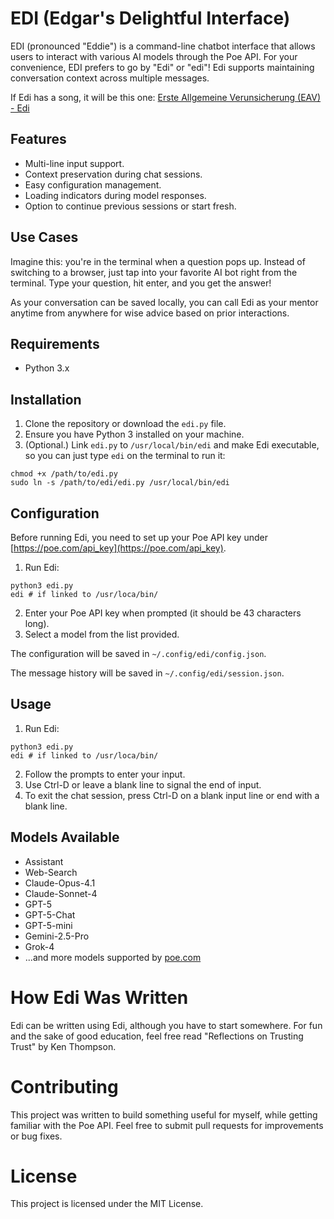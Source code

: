 # EDI (Edgar's Delightful Interface)

EDI (pronounced "Eddie") is a command-line chatbot interface that allows users to interact with various AI models through the Poe API.
For your convenience, EDI prefers to go by "Edi" or "edi"!
Edi supports maintaining conversation context across multiple messages.

If Edi has a song, it will be this one: [Erste Allgemeine Verunsicherung (EAV) - Edi](https://www.youtube.com/watch?v=QN1Ek7pAoVc)

## Features

- Multi-line input support.
- Context preservation during chat sessions.
- Easy configuration management.
- Loading indicators during model responses.
- Option to continue previous sessions or start fresh.

## Use Cases

Imagine this: you're in the terminal when a question pops up.
Instead of switching to a browser, just tap into your favorite AI bot right from the terminal.
Type your question, hit enter, and you get the answer!

As your conversation can be saved locally, you can call Edi as your mentor anytime from anywhere for wise advice based on prior interactions.

## Requirements

- Python 3.x

## Installation

1. Clone the repository or download the `edi.py` file.
2. Ensure you have Python 3 installed on your machine.
3. (Optional.) Link `edi.py` to `/usr/local/bin/edi` and make Edi executable, so you can just type `edi` on the terminal to run it:
```shell
chmod +x /path/to/edi.py
sudo ln -s /path/to/edi/edi.py /usr/local/bin/edi
```

## Configuration

Before running Edi, you need to set up your Poe API key under [https://poe.com/api_key](https://poe.com/api_key).

1. Run Edi:
```shell
python3 edi.py
edi # if linked to /usr/loca/bin/
```
2. Enter your Poe API key when prompted (it should be 43 characters long).
3. Select a model from the list provided.

The configuration will be saved in `~/.config/edi/config.json`.

The message history will be saved in `~/.config/edi/session.json`.

## Usage

1. Run Edi:
```shell
python3 edi.py
edi # if linked to /usr/loca/bin/
```
2. Follow the prompts to enter your input.
3. Use Ctrl-D or leave a blank line to signal the end of input.
4. To exit the chat session, press Ctrl-D on a blank input line or end with a blank line.

## Models Available

* Assistant
* Web-Search
* Claude-Opus-4.1
* Claude-Sonnet-4
* GPT-5
* GPT-5-Chat
* GPT-5-mini
* Gemini-2.5-Pro
* Grok-4
* ...and more models supported by [poe.com](https://poe.com/about)

# How Edi Was Written

Edi can be written using Edi, although you have to start somewhere.
For fun and the sake of good education, feel free read "Reflections on Trusting Trust" by Ken Thompson. 

# Contributing

This project was written to build something useful for myself, while getting familiar with the Poe API.
Feel free to submit pull requests for improvements or bug fixes.

# License

This project is licensed under the MIT License.
